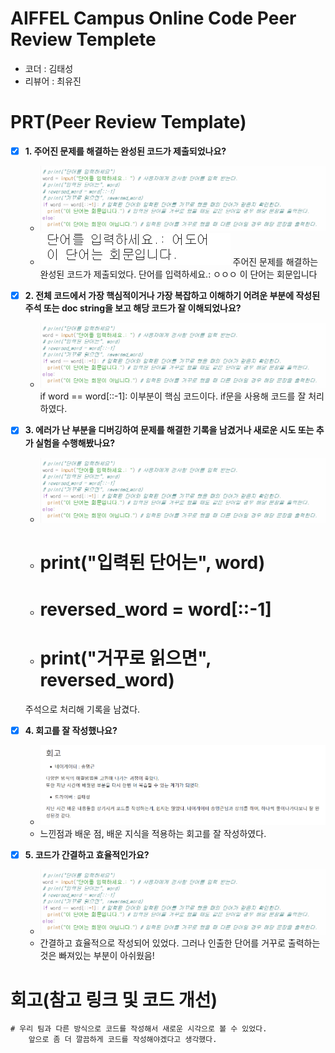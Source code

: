 # AIFFEL Campus Online Code Peer Review Templete
- 코더 : 김태성
- 리뷰어 : 최유진


# PRT(Peer Review Template)
- [X]  **1. 주어진 문제를 해결하는 완성된 코드가 제출되었나요?**
    - ![Alt text](./1203.png) 
    - ![Alt text](./1203_1.png) 
    주어진 문제를 해결하는 완성된 코드가 제출되었다. 
    단어를 입력하세요.: ㅇㅇㅇ
    이 단어는 회문입니다
    
- [X]  **2. 전체 코드에서 가장 핵심적이거나 가장 복잡하고 이해하기 어려운 부분에 작성된 
주석 또는 doc string을 보고 해당 코드가 잘 이해되었나요?**
    - ![Alt text](./1203.png)
     if word == word[::-1]: 
     이부분이 핵심 코드이다. if문을 사용해 코드를 잘 처리하였다.  
        
- [X]  **3. 에러가 난 부분을 디버깅하여 문제를 해결한 기록을 남겼거나
새로운 시도 또는 추가 실험을 수행해봤나요?**
   - ![Alt text](./1203.png) 
    - # print("입력된 단어는", word)
    - # reversed_word = word[::-1]
    - # print("거꾸로 읽으면", reversed_word)
    주석으로 처리해 기록을 남겼다.
        
- [X]  **4. 회고를 잘 작성했나요?**
   - ![Alt text](./1203_2.png)
    - 느낀점과 배운 점, 배운 지식을 적용하는 회고를 잘 작성하였다. 
        
- [X]  **5. 코드가 간결하고 효율적인가요?**
   - ![Alt text](./1203.png) 
    - 간결하고 효율적으로 작성되어 있었다. 그러나 인출한 단어를 거꾸로 출력하는 것은 빠져있는 부분이 아쉬웠음!


# 회고(참고 링크 및 코드 개선)
```
# 우리 팀과 다른 방식으로 코드를 작성해서 새로운 시각으로 볼 수 있었다.
    앞으로 좀 더 깔끔하게 코드를 작성해야겠다고 생각했다.
```
